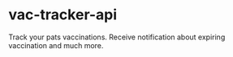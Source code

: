 # vac-tracker-api
 Track your pats vaccinations. Receive notification about expiring vaccination and much more.
